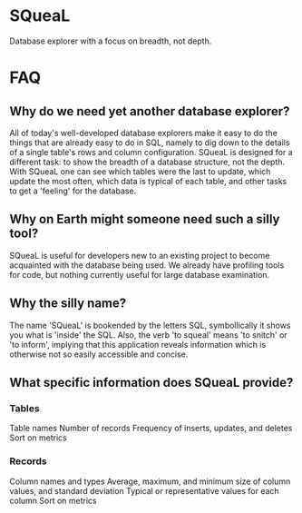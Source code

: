SQueaL
======

Database explorer with a focus on breadth, not depth.



FAQ
===

Why do we need yet another database explorer?
---------------------------------------------

All of today's well-developed database explorers make it easy to do the things that are already easy to do in SQL, namely to dig down to the details of a single table's rows and column configuration. SQueaL is designed for a different task: to show the breadth of a database structure, not the depth. With SQueaL one can see which tables were the last to update, which update the most often, which data is typical of each table, and other tasks to get a 'feeling' for the database.



Why on Earth might someone need such a silly tool?
--------------------------------------------------

SQueaL is useful for developers new to an existing project to become acquainted with the database being used. We already have profiling tools for code, but nothing currently useful for large database examination.



Why the silly name?
-------------------

The name 'SQueaL' is bookended by the letters SQL, symbollically it shows you what is 'inside' the SQL. Also, the verb 'to squeal' means 'to snitch' or 'to inform', implying that this application reveals information which is otherwise not so easily accessible and concise.



What specific information does SQueaL provide?
----------------------------------------------

### Tables

Table names
Number of records
Frequency of inserts, updates, and deletes
Sort on metrics

### Records

Column names and types
Average, maximum, and minimum size of column values, and standard deviation
Typical or representative values for each column
Sort on metrics

